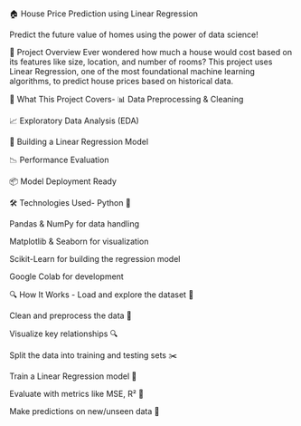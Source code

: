 🏠 House Price Prediction using Linear Regression

Predict the future value of homes using the power of data science!

📌 Project Overview
Ever wondered how much a house would cost based on its features like size, location, and number of rooms?
This project uses Linear Regression, one of the most foundational machine learning algorithms, to predict house prices based on historical data.

🚀 What This Project Covers-
📊 Data Preprocessing & Cleaning

📈 Exploratory Data Analysis (EDA)

🧠 Building a Linear Regression Model

📉 Performance Evaluation

📦 Model Deployment Ready

🛠️ Technologies Used-
Python 🐍

Pandas & NumPy for data handling

Matplotlib & Seaborn for visualization

Scikit-Learn for building the regression model

Google Colab for development

🔍 How It Works -
Load and explore the dataset 📁

Clean and preprocess the data 🧹

Visualize key relationships 🔍

Split the data into training and testing sets ✂️

Train a Linear Regression model 🧠

Evaluate with metrics like MSE, R² 📏

Make predictions on new/unseen data 🎯
